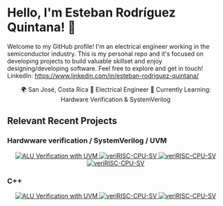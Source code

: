 # Hello, I'm Esteban Rodríguez Quintana! 👋

Welcome to my GitHub profile! I'm an electrical engineer working in the semiconductor industry. This is my personal repo and it's focused on developing projects to build valuable skillset and enjoy designing/developing software. Feel free to explore and get in touch! LinkedIn: https://www.linkedin.com/in/esteban-rodriguez-quintana/

<div align="center">
🌍 San José, Costa Rica  💼 Electrical Engineer 🌱 Currently Learning: Hardware Verification & SystemVerilog
</div>

## Relevant Recent Projects
### Hardwware verification / SystemVerilog / UVM
<div align="center">
  <a href="https://github.com/erquintana/ALU_Verification_with_UVM">
    <img src="https://github-readme-stats.vercel.app/api/pin/?username=erquintana&repo=ALU_Verification_with_UVM&theme=yeblu" alt="ALU Verification with UVM">
  </a>
  <a href="https://github.com/erquintana/veriRISC-CPU-SV">
    <img src="https://github-readme-stats.vercel.app/api/pin/?username=erquintana&repo=veriRISC-CPU-SV&theme=yeblu" alt="veriRISC-CPU-SV">
  </a>
  <a href="https://github.com/erquintana/veriRISC-CPU-SV">
    <img src="https://github-readme-stats.vercel.app/api/pin/?username=erquintana&repo=veriRISC-CPU-SV&theme=yeblu" alt="veriRISC-CPU-SV">
  </a>
  <a href="https://github.com/erquintana/veriRISC-CPU-SV">
    <img src="https://github-readme-stats.vercel.app/api/pin/?username=erquintana&repo=veriRISC-CPU-SV&theme=yeblu" alt="veriRISC-CPU-SV">
  </a>
</div>

### C++
<div align="center">
  <a href="https://github.com/erquintana/ALU_Verification_with_UVM">
    <img src="https://github-readme-stats.vercel.app/api/pin/?username=erquintana&repo=ALU_Verification_with_UVM&theme=yeblu" alt="ALU Verification with UVM">
  </a>
  <a href="https://github.com/erquintana/veriRISC-CPU-SV">
    <img src="https://github-readme-stats.vercel.app/api/pin/?username=erquintana&repo=veriRISC-CPU-SV&theme=yeblu" alt="veriRISC-CPU-SV">
  </a>
  <a href="https://github.com/erquintana/veriRISC-CPU-SV">
    <img src="https://github-readme-stats.vercel.app/api/pin/?username=erquintana&repo=veriRISC-CPU-SV&theme=yeblu" alt="veriRISC-CPU-SV">
  </a>
</div>

<!--
<div align="center">
  <p>
    <a href="https://github.com/erquintana/ALU_Verification_with_UVM">ALU Verification with UVM</a>
    |
    <a href="https://github.com/erquintana/veriRISC-CPU-SV">veriRISC-CPU-SV</a>
  </p>
</div>



## Contributions

I enjoy contributing to open source projects. Here are a few projects I've contributed to:

- [Project Name](https://github.com/project-owner/project-name)
- [Another Project](https://github.com/another-owner/another-project)

## Fun Facts

- 🎵 Favorite Song: [Your Favorite Song]
- 🎮 Currently Playing: [Game Name]
- 📚 Reading: [Book Title]
-->
